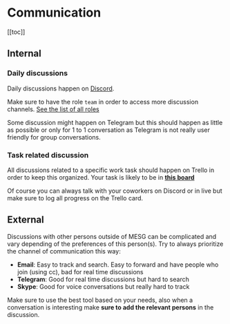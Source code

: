# Communication

[[toc]]

## Internal

### Daily discussions

Daily discussions happen on [Discord](https://discordapp.com/invite/SaZ5HcE).

Make sure to have the role `team` in order to access more discussion channels. [See the list of all roles](/marketing/#chat)

Some discussion might happen on Telegram but this should happen as little as possible or only for 1 to 1 conversation as Telegram is not really user friendly for group conversations.

### Task related discussion

All discussions related to a specific work task should happen on Trello in order to keep this organized. Your task is likely to be in **[this board](https://trello.com/b/Cg1ruDVu/mesg-general-activity-schedule)**

Of course you can always talk with your coworkers on Discord or in live but make sure to log all progress on the Trello card.

## External

Discussions with other persons outside of MESG can be complicated and vary depending of the preferences of this person(s). Try to always prioritize the channel of communication this way:

- **Email**: Easy to track and search. Easy to forward and have people who join (using cc), bad for real time discussions
- **Telegram**: Good for real time discussions but hard to search
- **Skype**: Good for voice conversations but really hard to track

Make sure to use the best tool based on your needs, also when a conversation is interesting make **sure to add the relevant persons** in the discussion.